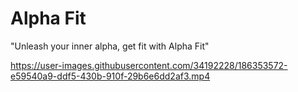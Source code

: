 # Alpha Fit 

"Unleash your inner alpha, get fit with Alpha Fit"





https://user-images.githubusercontent.com/34192228/186353572-e59540a9-ddf5-430b-910f-29b6e6dd2af3.mp4


